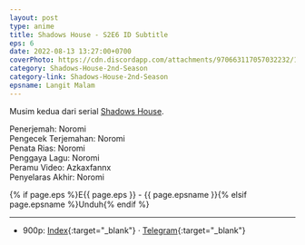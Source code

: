 ```yaml
---
layout: post
type: anime
title: Shadows House - S2E6 ID Subtitle
eps: 6
date: 2022-08-13 13:27:00+0700
coverPhoto: https://cdn.discordapp.com/attachments/970663117057032232/1007814810752258138/mpv-shot0120.jpg
category: Shadows-House-2nd-Season
category-link: Shadows-House-2nd-Season
epsname: Langit Malam
---
```


Musim kedua dari serial [Shadows House](https://a-1fansub.github.io/Shadows-House-Paketan).

Penerjemah: Noromi<br>
Pengecek Terjemahan: Noromi<br>
Penata Rias: Noromi<br>
Penggaya Lagu: Noromi<br>
Peramu Video: Azkaxfannx<br>
Penyelaras Akhir: Noromi<br>

{% if page.eps %}E{{ page.eps }} - {{ page.epsname }}{% elsif page.epsname %}Unduh{% endif %}

---
- 900p: [Index](https://proyek.a-1ddl.workers.dev/0:/Musim%20Panas%202022/%5BWEB%5D/%5BA-1%5D%20Shadows%20House%202nd%20Season%20%5BWEB%5D%5Bx264%20900p%5D%5BAAC%5D/%5BA-1%5D%20Shadows%20House%202nd%20Season%20-%2006%20%5BWEB%5D%5Bx264%20900p%5D%5BAAC%5D%5B2DF6055C%5D.mkv){:target="_blank"} &middot; [Telegram](https://t.me/a1fansubweeklies/108){:target="_blank"}
